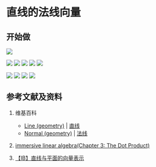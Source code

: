 # 直线的法线向量

## 开始做

![](/images/线性代数/用向量表达空间解析几何中的线和面等/直线的法线向量/1a1.jpg)

![](/images/线性代数/用向量表达空间解析几何中的线和面等/直线的法线向量/2a1.jpg)
![](/images/线性代数/用向量表达空间解析几何中的线和面等/直线的法线向量/2a2.jpg)
![](/images/线性代数/用向量表达空间解析几何中的线和面等/直线的法线向量/2a3.jpg)
![](/images/线性代数/用向量表达空间解析几何中的线和面等/直线的法线向量/2a4.jpg)
![](/images/线性代数/用向量表达空间解析几何中的线和面等/直线的法线向量/2a5.jpg)

![](/images/线性代数/用向量表达空间解析几何中的线和面等/直线的法线向量/3a1.jpg)
![](/images/线性代数/用向量表达空间解析几何中的线和面等/直线的法线向量/3a2.jpg)
![](/images/线性代数/用向量表达空间解析几何中的线和面等/直线的法线向量/3a3.jpg)
![](/images/线性代数/用向量表达空间解析几何中的线和面等/直线的法线向量/3a4.jpg)

## 参考文献及资料

1. 维基百科
	- [Line (geometry)](https://en.wikipedia.org/wiki/Line_(geometry)) | [直线](https://zh.wikipedia.org/wiki/%E7%9B%B4%E7%BA%BF) 
	- [Normal (geometry)](https://en.wikipedia.org/wiki/Normal_(geometry)) | [法线](https://zh.wikipedia.org/wiki/%E6%B3%95%E7%BA%BF) 

2. [immersive linear algebra(Chapter 3: The Dot Product)](http://immersivemath.com/ila/ch03_dotproduct/ch03.html)
3. [【IB】直线与平面的向量表示](https://zhuanlan.zhihu.com/p/73397884)